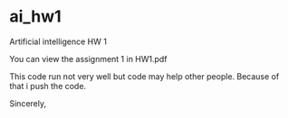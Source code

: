 # ai_hw1
Artificial intelligence HW 1

You can view the assignment 1 in HW1.pdf 

This code run not very well but code may help other people. Because of that i push the code. 

Sincerely,


